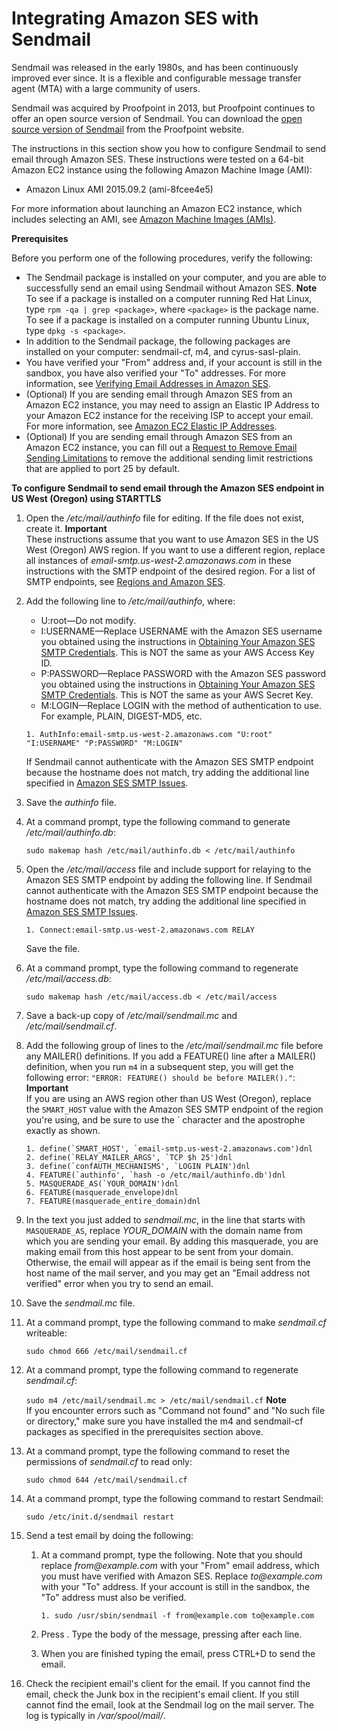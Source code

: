 # Integrating Amazon SES with Sendmail<a name="send-email-sendmail"></a>

Sendmail was released in the early 1980s, and has been continuously improved ever since\. It is a flexible and configurable message transfer agent \(MTA\) with a large community of users\. 

Sendmail was acquired by Proofpoint in 2013, but Proofpoint continues to offer an open source version of Sendmail\. You can download the [open source version of Sendmail](https://www.proofpoint.com/us/open-source-email-solution) from the Proofpoint website\.

The instructions in this section show you how to configure Sendmail to send email through Amazon SES\. These instructions were tested on a 64\-bit Amazon EC2 instance using the following Amazon Machine Image \(AMI\):
+ Amazon Linux AMI 2015\.09\.2 \(ami\-8fcee4e5\)

For more information about launching an Amazon EC2 instance, which includes selecting an AMI, see [Amazon Machine Images \(AMIs\)](https://docs.aws.amazon.com/AWSEC2/latest/UserGuide/ec2-launch-instance_linux.html)\.

 **Prerequisites** 

Before you perform one of the following procedures, verify the following:
+ The Sendmail package is installed on your computer, and you are able to successfully send an email using Sendmail without Amazon SES\. 
**Note**  
To see if a package is installed on a computer running Red Hat Linux, type `rpm -qa | grep <package>`, where `<package>` is the package name\. To see if a package is installed on a computer running Ubuntu Linux, type `dpkg -s <package>`\.
+ In addition to the Sendmail package, the following packages are installed on your computer: sendmail\-cf, m4, and cyrus\-sasl\-plain\.
+ You have verified your "From" address and, if your account is still in the sandbox, you have also verified your "To" addresses\. For more information, see [Verifying Email Addresses in Amazon SES](verify-email-addresses.md)\.
+ \(Optional\) If you are sending email through Amazon SES from an Amazon EC2 instance, you may need to assign an Elastic IP Address to your Amazon EC2 instance for the receiving ISP to accept your email\. For more information, see [Amazon EC2 Elastic IP Addresses](https://aws.amazon.com/articles/1346)\.
+ \(Optional\) If you are sending email through Amazon SES from an Amazon EC2 instance, you can fill out a [Request to Remove Email Sending Limitations](https://aws-portal.amazon.com/gp/aws/html-forms-controller/contactus/ec2-email-limit-rdns-request) to remove the additional sending limit restrictions that are applied to port 25 by default\.

**To configure Sendmail to send email through the Amazon SES endpoint in US West \(Oregon\) using STARTTLS**

1. Open the */etc/mail/authinfo* file for editing\. If the file does not exist, create it\. 
**Important**  
These instructions assume that you want to use Amazon SES in the US West \(Oregon\) AWS region\. If you want to use a different region, replace all instances of *email\-smtp\.us\-west\-2\.amazonaws\.com* in these instructions with the SMTP endpoint of the desired region\. For a list of SMTP endpoints, see [Regions and Amazon SES](regions.md)\.

1. Add the following line to */etc/mail/authinfo*, where:
   + U:root—Do not modify\.
   + I:USERNAME—Replace USERNAME with the Amazon SES username you obtained using the instructions in [Obtaining Your Amazon SES SMTP Credentials](smtp-credentials.md)\. This is NOT the same as your AWS Access Key ID\.
   + P:PASSWORD—Replace PASSWORD with the Amazon SES password you obtained using the instructions in [Obtaining Your Amazon SES SMTP Credentials](smtp-credentials.md)\. This is NOT the same as your AWS Secret Key\.
   + M:LOGIN—Replace LOGIN with the method of authentication to use\. For example, PLAIN, DIGEST\-MD5, etc\.

   ```
   1. AuthInfo:email-smtp.us-west-2.amazonaws.com "U:root" "I:USERNAME" "P:PASSWORD" "M:LOGIN"
   ```

   If Sendmail cannot authenticate with the Amazon SES SMTP endpoint because the hostname does not match, try adding the additional line specified in [Amazon SES SMTP Issues](smtp-issues.md)\.

1. Save the *authinfo* file\.

1. At a command prompt, type the following command to generate */etc/mail/authinfo\.db*:

   ```
   sudo makemap hash /etc/mail/authinfo.db < /etc/mail/authinfo 
   ```

1. Open the */etc/mail/access* file and include support for relaying to the Amazon SES SMTP endpoint by adding the following line\. If Sendmail cannot authenticate with the Amazon SES SMTP endpoint because the hostname does not match, try adding the additional line specified in [Amazon SES SMTP Issues](smtp-issues.md)\.

   ```
   1. Connect:email-smtp.us-west-2.amazonaws.com RELAY
   ```

   Save the file\.

1. At a command prompt, type the following command to regenerate */etc/mail/access\.db*:

    `sudo makemap hash /etc/mail/access.db < /etc/mail/access ` 

1. Save a back\-up copy of */etc/mail/sendmail\.mc* and */etc/mail/sendmail\.cf*\.

1. Add the following group of lines to the */etc/mail/sendmail\.mc* file before any MAILER\(\) definitions\. If you add a FEATURE\(\) line after a MAILER\(\) definition, when you run `m4` in a subsequent step, you will get the following error: `"ERROR: FEATURE() should be before MAILER()."`:
**Important**  
If you are using an AWS region other than US West \(Oregon\), replace the `SMART_HOST` value with the Amazon SES SMTP endpoint of the region you're using, and be sure to use the ` character and the apostrophe exactly as shown\.

   ```
   1. define(`SMART_HOST', `email-smtp.us-west-2.amazonaws.com')dnl
   2. define(`RELAY_MAILER_ARGS', `TCP $h 25')dnl
   3. define(`confAUTH_MECHANISMS', `LOGIN PLAIN')dnl
   4. FEATURE(`authinfo', `hash -o /etc/mail/authinfo.db')dnl
   5. MASQUERADE_AS(`YOUR_DOMAIN')dnl
   6. FEATURE(masquerade_envelope)dnl
   7. FEATURE(masquerade_entire_domain)dnl
   ```

1. In the text you just added to *sendmail\.mc*, in the line that starts with `MASQUERADE_AS`, replace *YOUR\_DOMAIN* with the domain name from which you are sending your email\. By adding this masquerade, you are making email from this host appear to be sent from your domain\. Otherwise, the email will appear as if the email is being sent from the host name of the mail server, and you may get an "Email address not verified" error when you try to send an email\.

1. Save the *sendmail\.mc* file\.

1. At a command prompt, type the following command to make *sendmail\.cf* writeable:

    `sudo chmod 666 /etc/mail/sendmail.cf` 

1. At a command prompt, type the following command to regenerate *sendmail\.cf*:

    `sudo m4 /etc/mail/sendmail.mc > /etc/mail/sendmail.cf` 
**Note**  
If you encounter errors such as "Command not found" and "No such file or directory," make sure you have installed the m4 and sendmail\-cf packages as specified in the prerequisites section above\.

1. At a command prompt, type the following command to reset the permissions of *sendmail\.cf* to read only:

    `sudo chmod 644 /etc/mail/sendmail.cf` 

1. At a command prompt, type the following command to restart Sendmail:

    `sudo /etc/init.d/sendmail restart` 

1. Send a test email by doing the following:

   1. At a command prompt, type the following\. Note that you should replace *from@example\.com* with your "From" email address, which you must have verified with Amazon SES\. Replace *to@example\.com* with your "To" address\. If your account is still in the sandbox, the "To" address must also be verified\.

      ```
      1. sudo /usr/sbin/sendmail -f from@example.com to@example.com
      ```

   1. Press <Enter>\. Type the body of the message, pressing <Enter> after each line\.

   1. When you are finished typing the email, press CTRL\+D to send the email\.

1. Check the recipient email's client for the email\. If you cannot find the email, check the Junk box in the recipient's email client\. If you still cannot find the email, look at the Sendmail log on the mail server\. The log is typically in */var/spool/mail/<user>*\. 